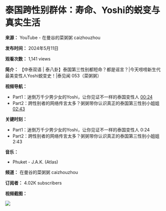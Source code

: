 # 泰国跨性别群体：寿命、Yoshi的蜕变与真实生活

**来源：** YouTube - 在曼谷的菜粥粥 caizhouzhou

**发布时间：** 2024年5月11日

**观看次数：** 1,141 views

**简介：** 【中泰双语 | 泰八卦】泰国第三性别都短命？都是谣言？|今天唠唠新生代最美变性人Yoshi蜕变史！|泰见闻 053（菜粥粥）

**视频导航：**

*   Part1：迷倒万千少男少女的Yoshi，让你见证不一样的泰国变性人 [00:24](/watch?v=KHlNBdZGRSw&t=24s)
*   Part2：跨性别者的网络传言太多？粥粥带你认识真正的泰国第三性别小姐姐 [02:43](/watch?v=KHlNBdZGRSw&t=163s)

**关键时刻：**

*   Part1：迷倒万千少男少女的Yoshi，让你见证不一样的泰国变性人 0:24
*   Part2：跨性别者的网络传言太多？粥粥带你认识真正的泰国第三性别小姐姐 2:43

**音乐：**

*   Phuket - J.A.K. (Atlas)

**频道：** 在曼谷的菜粥粥 caizhouzhou

**订阅者：** 4.02K subscribers

**视频截图：**

[![](https://yt3.ggpht.com/V8VxWN-ncqVu65M5jD4R56fvQfTfP1e2vyZfG5tANZTl_7OJbx8AButk72B6uOVS8Saw-8SBvQ=s48-c-k-c0x00ffffff-no-rj)](/@thailandCaizhouzhou)
